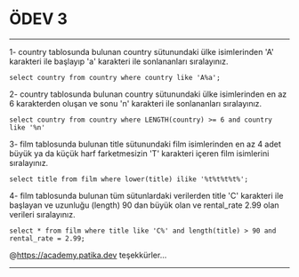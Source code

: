 # ÖDEV 3

---

1- country tablosunda bulunan country sütunundaki ülke isimlerinden 'A' karakteri ile başlayıp 'a' karakteri ile sonlananları sıralayınız.

```
select country from country where country like 'A%a';
```

2- country tablosunda bulunan country sütunundaki ülke isimlerinden en az 6 karakterden oluşan ve sonu 'n' karakteri ile sonlananları sıralayınız.

```
select country from country where LENGTH(country) >= 6 and country like '%n'
```

3- film tablosunda bulunan title sütunundaki film isimlerinden en az 4 adet büyük ya da küçük harf farketmesizin 'T' karakteri içeren film isimlerini sıralayınız.

```
select title from film where lower(title) ilike '%t%t%t%t%';
```

4- film tablosunda bulunan tüm sütunlardaki verilerden title 'C' karakteri ile başlayan ve uzunluğu (length) 90 dan büyük olan ve rental_rate 2.99 olan verileri sıralayınız.

```
select * from film where title like 'C%' and length(title) > 90 and rental_rate = 2.99;
```

@https://academy.patika.dev teşekkürler...

---

